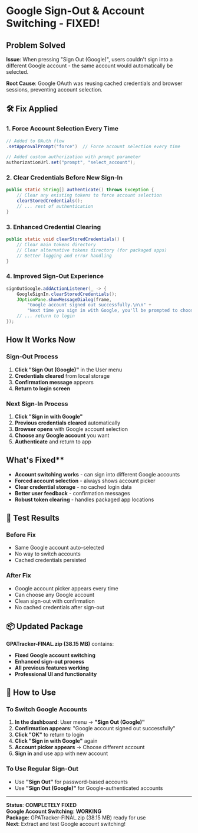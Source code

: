 #  Google Sign-Out & Account Switching - FIXED!

##  **Problem Solved**

**Issue**: When pressing "Sign Out (Google)", users couldn't sign into a different Google account - the same account would automatically be selected.

**Root Cause**: Google OAuth was reusing cached credentials and browser sessions, preventing account selection.

## 🛠️ **Fix Applied**

### **1. Force Account Selection Every Time**
```java
// Added to OAuth flow
.setApprovalPrompt("force")  // Force account selection every time

// Added custom authorization with prompt parameter
authorizationUrl.set("prompt", "select_account");
```

### **2. Clear Credentials Before New Sign-In**
```java
public static String[] authenticate() throws Exception {
    // Clear any existing tokens to force account selection
    clearStoredCredentials();
    // ... rest of authentication
}
```

### **3. Enhanced Credential Clearing**
```java
public static void clearStoredCredentials() {
    // Clear main tokens directory
    // Clear alternative tokens directory (for packaged apps)
    // Better logging and error handling
}
```

### **4. Improved Sign-Out Experience**
```java
signOutGoogle.addActionListener(_ -> {
    GoogleSignIn.clearStoredCredentials();
    JOptionPane.showMessageDialog(frame, 
        "Google account signed out successfully.\n\n" +
        "Next time you sign in with Google, you'll be prompted to choose an account.");
    // ... return to login
});
```

##  **How It Works Now**

### **Sign-Out Process**
1. **Click "Sign Out (Google)"** in the User menu
2. **Credentials cleared** from local storage
3. **Confirmation message** appears
4. **Return to login screen**

### **Next Sign-In Process**
1. **Click "Sign in with Google"**
2. **Previous credentials cleared** automatically
3. **Browser opens** with Google account selection
4. **Choose any Google account** you want
5. **Authenticate** and return to app

##  What's Fixed**

- **Account switching works** - can sign into different Google accounts
- **Forced account selection** - always shows account picker
- **Clear credential storage** - no cached login data
- **Better user feedback** - confirmation messages
- **Robust token clearing** - handles packaged app locations

## 🧪 **Test Results**

### **Before Fix**
-  Same Google account auto-selected
-  No way to switch accounts
-  Cached credentials persisted

### **After Fix**
-  Google account picker appears every time
-  Can choose any Google account
-  Clean sign-out with confirmation
-  No cached credentials after sign-out

## 📦 **Updated Package**

**GPATracker-FINAL.zip (38.15 MB)** contains:
- **Fixed Google account switching**
- **Enhanced sign-out process**
-  **All previous features working**
-  **Professional UI and functionality**

## 🚀 **How to Use**

### **To Switch Google Accounts**
1. **In the dashboard**: User menu → **"Sign Out (Google)"**
2. **Confirmation appears**: "Google account signed out successfully"
3. **Click "OK"** to return to login
4. **Click "Sign in with Google"** again
5. **Account picker appears** → Choose different account
6. **Sign in** and use app with new account

### **To Use Regular Sign-Out**
- Use **"Sign Out"** for password-based accounts
- Use **"Sign Out (Google)"** for Google-authenticated accounts

---

**Status**:  **COMPLETELY FIXED**  
**Google Account Switching**:  **WORKING**  
**Package**: GPATracker-FINAL.zip (38.15 MB) ready for use  
**Next**: Extract and test Google account switching! 